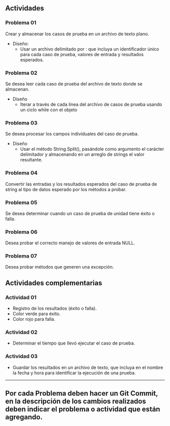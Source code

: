 ## Actividades

### Problema 01
Crear y almacenar los casos de prueba en un archivo de texto plano.
- Diseño:
	-  Usar un archivo delimitado por : que incluya un identificador único para cada caso de prueba, valores de entrada y resultados esperados.

### Problema 02
Se desea leer cada caso de prueba del archivo de texto donde se almacenan.
- Diseño
	- Iterar a través de cada línea del archivo de casos de prueba usando un ciclo while con el objeto

### Problema 03
  Se desea procesar los campos individuales del caso de prueba.
- Diseño
	 - Usar el método String.Split(), pasándole como argumento el carácter delimitador y almacenando en un arreglo de strings el valor resultante.

### Problema 04
  Convertir las entradas y los resultados esperados del caso de prueba de string al tipo de datos esperado por los métodos a probar.

### Problema 05
  Se desea determinar cuando un caso de prueba de unidad tiene éxito o falla.
  
### Problema 06
  Desea probar el correcto manejo de valores de entrada NULL.

### Problema 07
  Desea probar métodos que generen una excepción.

## Actividades complementarias

### Actividad 01
 - Registro de los resultados (éxito o falla).
 -   Color verde para éxito.
 -   Color rojo para falla.
### Actividad 02
-  Determinar el tiempo que llevó ejecutar el caso de prueba.
### Actividad 03
-  Guardar los resultados en un archivo de texto, que incluya en el nombre la fecha y hora para identificar la ejecución de una prueba.

---
Por cada Problema deben hacer un Git Commit, en la descripción de los cambios realizados deben indicar el problema o actividad que están agregando.
 --
  
